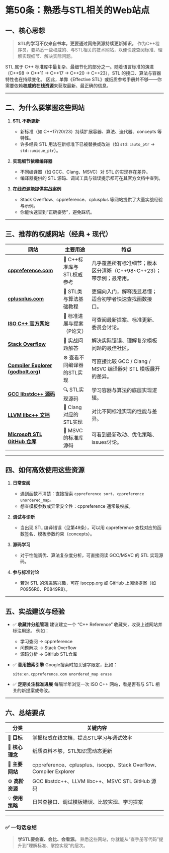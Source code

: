 # 第50条：熟悉与STL相关的Web站点

## 一、核心思想

> **STL的学习不仅来自书本，更要通过网络资源持续更新知识。**
> 作为C++程序员，要熟悉一些权威的、与STL相关的技术网站，以便快速查阅标准、理解实现细节、解决实际问题。

STL 属于 C++ 标准库中最复杂、最细节化的部分之一。随着语言标准的演进（C++98 → C++11 → C++17 → C++20 → C++23），STL 的接口、算法与容器特性也在持续变化。
因此，单靠《Effective STL》或纸质参考手册并不够——你需要依赖**权威的在线资源**来获取最新、最正确的信息。

---

## 二、为什么要掌握这些网站

1. **STL 不断更新**

   * 新标准（如 C++17/20/23）持续扩展容器、算法、迭代器、concepts 等特性。
   * 许多经典 STL 用法在新标准下已被替换或改进（如 `std::auto_ptr` → `std::unique_ptr`）。

2. **实现细节依赖编译器**

   * 不同编译器（如 GCC、Clang、MSVC）对 STL 的实现存在差异。
   * 编译器提供的 STL 源码、调试工具与错误提示都可在其官方文档中查到。

3. **在线资源能提供实战案例**

   * Stack Overflow、cppreference、cplusplus 等网站提供了大量实战经验与示例。
   * 你能快速查到“正确姿势”，避免踩坑。

---

## 三、推荐的权威网站（经典 + 现代）

| 网站                                                                | 主要用途              | 特点                                         |
| ----------------------------------------------------------------- | ----------------- | ------------------------------------------ |
| **[cppreference.com](https://en.cppreference.com/)**              | 📘 C++标准库与STL权威参考 | 几乎覆盖所有标准细节；版本区分清晰（C++98~C++23）；带示例；最常用。    |
| **[cplusplus.com](https://cplusplus.com/reference/)**             | 🧩 STL类与算法基础教程    | 更偏向入门，解释浅显易懂；适合初学者快速查找函数接口。                |
| **[ISO C++ 官方网站](https://isocpp.org/)**                           | 📜 标准进展与提案（P论文）   | 可查阅最新提案、标准更新、委员会讨论。                        |
| **[Stack Overflow](https://stackoverflow.com/)**                  | 🧠 实战问题解答         | 解决实际错误、理解复杂模板问题的最佳社区。                      |
| **[Compiler Explorer (godbolt.org)](https://godbolt.org/)**       | ⚙️ 查看不同编译器的STL实现  | 可直接比较 GCC / Clang / MSVC 编译器对 STL 模板展开的差异。 |
| **[GCC libstdc++ 源码](https://gcc.gnu.org/onlinedocs/libstdc++/)** | 🔍 STL实现源码        | 学习容器与算法的底层实现逻辑。                            |
| **[LLVM libc++ 文档](https://libcxx.llvm.org/)**                    | 🔧 Clang对应的STL实现  | 对比不同标准实现的性能与差异。                            |
| **[Microsoft STL GitHub 仓库](https://github.com/microsoft/STL)**   | 🧱 MSVC的标准库源码     | 可看到最新改动、优化策略、issues讨论。                     |

---

## 四、如何高效使用这些资源

1. **日常查阅**

   * 遇到函数不清楚：直接搜索 `cppreference sort`、`cppreference unordered_map`。
   * 想查模板参数或异常安全性：cppreference 通常最权威。

2. **调试与诊断**

   * 当出现 STL 编译错误（见第49条），可以用 cppreference 查找对应的函数签名、模板参数约束（concepts）。

3. **源码学习**

   * 对于性能调优、算法复杂度分析，可直接阅读 GCC/MSVC 的 STL 实现源码。

4. **参与标准讨论**

   * 若对 STL 的演进感兴趣，可在 isocpp.org 或 GitHub 上阅读提案（如 P0956R0、P0849R8）。

---

## 五、实战建议与经验

* ✅ **收藏并分组管理**
  建议建立一个 “C++ Reference” 收藏夹，收录上述网站并标注用途。
  例如：

  * 学习查阅 → cppreference
  * 问题解决 → Stack Overflow
  * 源码分析 → GitHub STL仓库

* ✅ **善用搜索引擎**
  Google搜索时加关键字限定，比如：

  ```
  site:en.cppreference.com unordered_map erase
  ```

* ✅ **定期关注标准进展**
  每隔半年浏览一次 ISO C++ 网站，看是否有与 STL 相关的新提案或修改。

---

## 六、总结要点

| 分类          | 关键内容                                                           |
| ----------- | -------------------------------------------------------------- |
| 🎯 **目标**   | 掌握权威在线文档，提高STL学习与调试效率                                          |
| 🧠 **核心理念** | 纸质资料不够，STL知识需动态更新                                              |
| 🧩 **主要网站** | cppreference、cplusplus、isocpp、Stack Overflow、Compiler Explorer |
| ⚙️ **高阶资源** | GCC libstdc++、LLVM libc++、MSVC STL GitHub 源码                   |
| 💡 **使用策略** | 日常查接口、调试模板错误、比较实现、学习提案                                         |

---

### ✅ 一句话总结

> **学STL要会查、会比、会看源。**
> 熟悉这些网站，你就能从“查手册写代码”提升到“理解标准、掌控实现”的层次。
